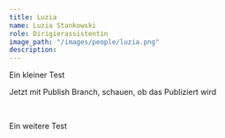 ```yaml
---
title: Luzia
name: Luzia Stankowski
role: Dirigierassistentin
image_path: "/images/people/luzia.png"
description: 
---
```


Ein kleiner Test

Jetzt mit Publish Branch, schauen, ob das Publiziert wird

&nbsp;

Ein weitere Test